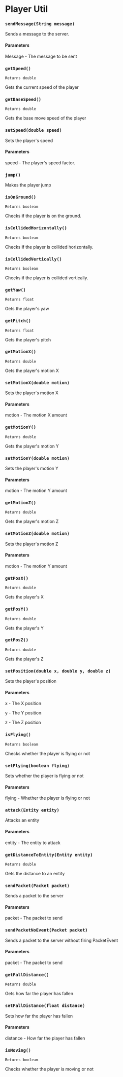 # Player Util

### `sendMessage(String message)`

Sends a message to the server.

#### Parameters

Message - The message to be sent







### `getSpeed()`

`Returns double`

Gets the current speed of the player





### `getBaseSpeed()`

`Returns double`

Gets the base move speed of the player







### `setSpeed(double speed)`

Sets the player's speed

#### Parameters

speed - The player's speed factor.





### `jump()`

Makes the player jump





### `isOnGround()`

`Returns boolean`

Checks if the player is on the ground.





### `isCollidedHorizontally()`

`Returns boolean`

Checks if the player is collided horizontally.





### `isCollidedVertically()`

`Returns boolean`

Checks if the player is collided vertically.





### `getYaw()`

`Returns float`

Gets the player's yaw







### `getPitch()`

`Returns float`

Gets the player's pitch





### `getMotionX()`

`Returns double`

Gets the player's motion X





### `setMotionX(double motion)`

Sets the player's motion X

#### Parameters

motion - The motion X amount





### `getMotionY()`

`Returns double`

Gets the player's motion Y





### `setMotionY(double motion)`

Sets the player's motion Y

#### Parameters

motion - The motion Y amount





### `getMotionZ()`

`Returns double`

Gets the player's motion Z





### `setMotionZ(double motion)`

Sets the player's motion Z

#### Parameters

motion - The motion Y amount



### `getPosX()`

`Returns double`

Gets the player's X





### `getPosY()`

`Returns double`

Gets the player's Y







### `getPosZ()`

`Returns double`

Gets the player's Z







### `setPosition(double x, double y, double z)`

Sets the player's position

#### Parameters

x - The X position

y - The Y position

z - The Z position





### `isFlying()`

`Returns boolean`

Checks whether the player is flying or not



### `setFlying(boolean flying)`

Sets whether the player is flying or not

#### Parameters

flying - Whether the player is flying or not





### `attack(Entity entity)`

Attacks an entity

#### Parameters

entity - The entity to attack





### `getDistanceToEntity(Entity entity)`

`Returns double`

Gets the distance to an entity





### `sendPacket(Packet packet)`

Sends a packet to the server

#### Parameters

packet - The packet to send





### `sendPacketNoEvent(Packet packet)`

Sends a packet to the server without firing PacketEvent

#### Parameters

packet - The packet to send





### `getFallDistance()`

`Returns double`

Gets how far the player has fallen





### `setFallDistance(float distance)`

Sets how far the player has fallen

#### Parameters

distance - How far the player has fallen





### `isMoving()`

`Returns boolean`

Checks whether the player is moving or not
